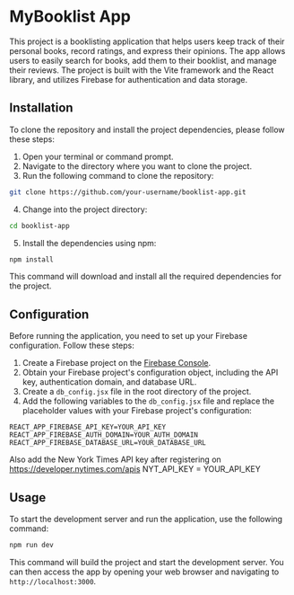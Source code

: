 
# MyBooklist App

This project is a booklisting application that helps users keep track of their personal books, record ratings, and express their opinions. The app allows users to easily search for books, add them to their booklist, and manage their reviews. The project is built with the Vite framework and the React library, and utilizes Firebase for authentication and data storage.

## Installation

To clone the repository and install the project dependencies, please follow these steps:

1. Open your terminal or command prompt.
2. Navigate to the directory where you want to clone the project.
3. Run the following command to clone the repository:

```bash
git clone https://github.com/your-username/booklist-app.git
```

4. Change into the project directory:

```bash
cd booklist-app
```

5. Install the dependencies using npm:

```bash
npm install
```

This command will download and install all the required dependencies for the project.

## Configuration

Before running the application, you need to set up your Firebase configuration. Follow these steps:

1. Create a Firebase project on the [Firebase Console](https://console.firebase.google.com/).
2. Obtain your Firebase project's configuration object, including the API key, authentication domain, and database URL.
3. Create a `db_config.jsx` file in the root directory of the project.
4. Add the following variables to the `db_config.jsx` file and replace the placeholder values with your Firebase project's configuration:

```plaintext
REACT_APP_FIREBASE_API_KEY=YOUR_API_KEY
REACT_APP_FIREBASE_AUTH_DOMAIN=YOUR_AUTH_DOMAIN
REACT_APP_FIREBASE_DATABASE_URL=YOUR_DATABASE_URL
```
Also add the New York Times API key after registering on https://developer.nytimes.com/apis
NYT_API_KEY = YOUR_API_KEY
## Usage

To start the development server and run the application, use the following command:

```bash
npm run dev
```

This command will build the project and start the development server. You can then access the app by opening your web browser and navigating to `http://localhost:3000`.
